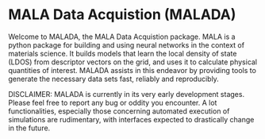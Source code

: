 # MALA Data Acquistion (MALADA)

Welcome to MALADA, the MALA Data Acquistion package. MALA is a python package for building and using neural networks in the context of materials science. It builds models that learn the local density of state (LDOS) from descriptor vectors on the grid, and uses it to calculate physical quantities of interest. MALADA assists in this endeavor by providing tools to generate the necessary data sets fast, reliably and reproducibly. 

DISCLAIMER: MALADA is currently in its very early development stages. Please feel free to report any bug or oddity you encounter. A lot functionalities, especially those concerning automated execution of simulations are rudimentary, with interfaces expected to drastically change in the future.
